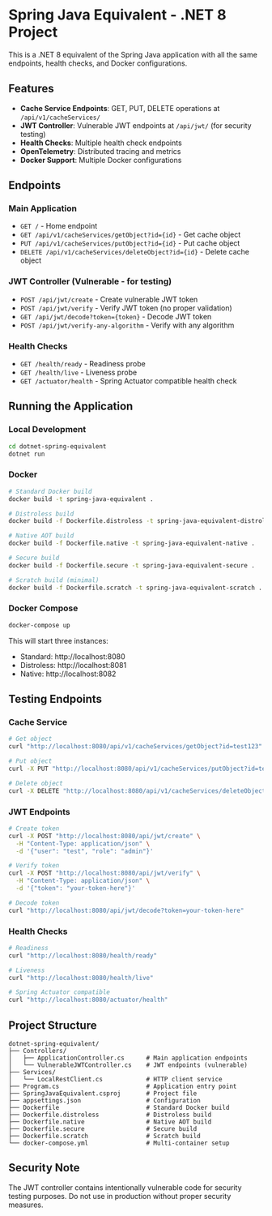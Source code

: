 # Spring Java Equivalent - .NET 8 Project

This is a .NET 8 equivalent of the Spring Java application with all the same endpoints, health checks, and Docker configurations.

## Features

- **Cache Service Endpoints**: GET, PUT, DELETE operations at `/api/v1/cacheServices/`
- **JWT Controller**: Vulnerable JWT endpoints at `/api/jwt/` (for security testing)
- **Health Checks**: Multiple health check endpoints
- **OpenTelemetry**: Distributed tracing and metrics
- **Docker Support**: Multiple Docker configurations

## Endpoints

### Main Application
- `GET /` - Home endpoint
- `GET /api/v1/cacheServices/getObject?id={id}` - Get cache object
- `PUT /api/v1/cacheServices/putObject?id={id}` - Put cache object
- `DELETE /api/v1/cacheServices/deleteObject?id={id}` - Delete cache object

### JWT Controller (Vulnerable - for testing)
- `POST /api/jwt/create` - Create vulnerable JWT token
- `POST /api/jwt/verify` - Verify JWT token (no proper validation)
- `GET /api/jwt/decode?token={token}` - Decode JWT token
- `POST /api/jwt/verify-any-algorithm` - Verify with any algorithm

### Health Checks
- `GET /health/ready` - Readiness probe
- `GET /health/live` - Liveness probe
- `GET /actuator/health` - Spring Actuator compatible health check

## Running the Application

### Local Development
```bash
cd dotnet-spring-equivalent
dotnet run
```

### Docker
```bash
# Standard Docker build
docker build -t spring-java-equivalent .

# Distroless build
docker build -f Dockerfile.distroless -t spring-java-equivalent-distroless .

# Native AOT build
docker build -f Dockerfile.native -t spring-java-equivalent-native .

# Secure build
docker build -f Dockerfile.secure -t spring-java-equivalent-secure .

# Scratch build (minimal)
docker build -f Dockerfile.scratch -t spring-java-equivalent-scratch .
```

### Docker Compose
```bash
docker-compose up
```

This will start three instances:
- Standard: http://localhost:8080
- Distroless: http://localhost:8081
- Native: http://localhost:8082

## Testing Endpoints

### Cache Service
```bash
# Get object
curl "http://localhost:8080/api/v1/cacheServices/getObject?id=test123"

# Put object
curl -X PUT "http://localhost:8080/api/v1/cacheServices/putObject?id=test123"

# Delete object
curl -X DELETE "http://localhost:8080/api/v1/cacheServices/deleteObject?id=test123"
```

### JWT Endpoints
```bash
# Create token
curl -X POST "http://localhost:8080/api/jwt/create" \
  -H "Content-Type: application/json" \
  -d '{"user": "test", "role": "admin"}'

# Verify token
curl -X POST "http://localhost:8080/api/jwt/verify" \
  -H "Content-Type: application/json" \
  -d '{"token": "your-token-here"}'

# Decode token
curl "http://localhost:8080/api/jwt/decode?token=your-token-here"
```

### Health Checks
```bash
# Readiness
curl "http://localhost:8080/health/ready"

# Liveness
curl "http://localhost:8080/health/live"

# Spring Actuator compatible
curl "http://localhost:8080/actuator/health"
```

## Project Structure

```
dotnet-spring-equivalent/
├── Controllers/
│   ├── ApplicationController.cs      # Main application endpoints
│   └── VulnerableJWTController.cs    # JWT endpoints (vulnerable)
├── Services/
│   └── LocalRestClient.cs            # HTTP client service
├── Program.cs                        # Application entry point
├── SpringJavaEquivalent.csproj       # Project file
├── appsettings.json                  # Configuration
├── Dockerfile                        # Standard Docker build
├── Dockerfile.distroless             # Distroless build
├── Dockerfile.native                 # Native AOT build
├── Dockerfile.secure                 # Secure build
├── Dockerfile.scratch                # Scratch build
└── docker-compose.yml                # Multi-container setup
```

## Security Note

The JWT controller contains intentionally vulnerable code for security testing purposes. Do not use in production without proper security measures.
